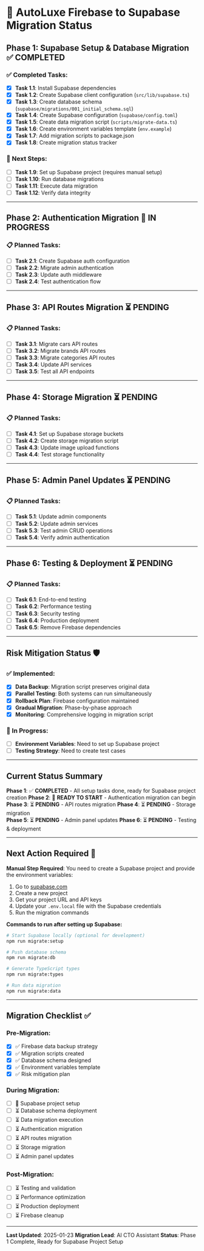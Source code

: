 # 🚀 AutoLuxe Firebase to Supabase Migration Status

## **Phase 1: Supabase Setup & Database Migration** ✅ COMPLETED

### ✅ Completed Tasks:
- [x] **Task 1.1**: Install Supabase dependencies
- [x] **Task 1.2**: Create Supabase client configuration (`src/lib/supabase.ts`)
- [x] **Task 1.3**: Create database schema (`supabase/migrations/001_initial_schema.sql`)
- [x] **Task 1.4**: Create Supabase configuration (`supabase/config.toml`)
- [x] **Task 1.5**: Create data migration script (`scripts/migrate-data.ts`)
- [x] **Task 1.6**: Create environment variables template (`env.example`)
- [x] **Task 1.7**: Add migration scripts to package.json
- [x] **Task 1.8**: Create migration status tracker

### 🔄 Next Steps:
- [ ] **Task 1.9**: Set up Supabase project (requires manual setup)
- [ ] **Task 1.10**: Run database migrations
- [ ] **Task 1.11**: Execute data migration
- [ ] **Task 1.12**: Verify data integrity

---

## **Phase 2: Authentication Migration** 🔄 IN PROGRESS

### 📋 Planned Tasks:
- [ ] **Task 2.1**: Create Supabase auth configuration
- [ ] **Task 2.2**: Migrate admin authentication
- [ ] **Task 2.3**: Update auth middleware
- [ ] **Task 2.4**: Test authentication flow

---

## **Phase 3: API Routes Migration** ⏳ PENDING

### 📋 Planned Tasks:
- [ ] **Task 3.1**: Migrate cars API routes
- [ ] **Task 3.2**: Migrate brands API routes
- [ ] **Task 3.3**: Migrate categories API routes
- [ ] **Task 3.4**: Update API services
- [ ] **Task 3.5**: Test all API endpoints

---

## **Phase 4: Storage Migration** ⏳ PENDING

### 📋 Planned Tasks:
- [ ] **Task 4.1**: Set up Supabase storage buckets
- [ ] **Task 4.2**: Create storage migration script
- [ ] **Task 4.3**: Update image upload functions
- [ ] **Task 4.4**: Test storage functionality

---

## **Phase 5: Admin Panel Updates** ⏳ PENDING

### 📋 Planned Tasks:
- [ ] **Task 5.1**: Update admin components
- [ ] **Task 5.2**: Update admin services
- [ ] **Task 5.3**: Test admin CRUD operations
- [ ] **Task 5.4**: Verify admin authentication

---

## **Phase 6: Testing & Deployment** ⏳ PENDING

### 📋 Planned Tasks:
- [ ] **Task 6.1**: End-to-end testing
- [ ] **Task 6.2**: Performance testing
- [ ] **Task 6.3**: Security testing
- [ ] **Task 6.4**: Production deployment
- [ ] **Task 6.5**: Remove Firebase dependencies

---

## **Risk Mitigation Status** 🛡️

### ✅ Implemented:
- [x] **Data Backup**: Migration script preserves original data
- [x] **Parallel Testing**: Both systems can run simultaneously
- [x] **Rollback Plan**: Firebase configuration maintained
- [x] **Gradual Migration**: Phase-by-phase approach
- [x] **Monitoring**: Comprehensive logging in migration script

### 🔄 In Progress:
- [ ] **Environment Variables**: Need to set up Supabase project
- [ ] **Testing Strategy**: Need to create test cases

---

## **Current Status Summary**

**Phase 1**: ✅ **COMPLETED** - All setup tasks done, ready for Supabase project creation
**Phase 2**: 🔄 **READY TO START** - Authentication migration can begin
**Phase 3**: ⏳ **PENDING** - API routes migration
**Phase 4**: ⏳ **PENDING** - Storage migration  
**Phase 5**: ⏳ **PENDING** - Admin panel updates
**Phase 6**: ⏳ **PENDING** - Testing & deployment

---

## **Next Action Required** 🎯

**Manual Step Required**: You need to create a Supabase project and provide the environment variables:

1. Go to [supabase.com](https://supabase.com)
2. Create a new project
3. Get your project URL and API keys
4. Update your `.env.local` file with the Supabase credentials
5. Run the migration commands

**Commands to run after setting up Supabase:**
```bash
# Start Supabase locally (optional for development)
npm run migrate:setup

# Push database schema
npm run migrate:db

# Generate TypeScript types
npm run migrate:types

# Run data migration
npm run migrate:data
```

---

## **Migration Checklist** ✅

### **Pre-Migration**:
- [x] ✅ Firebase data backup strategy
- [x] ✅ Migration scripts created
- [x] ✅ Database schema designed
- [x] ✅ Environment variables template
- [x] ✅ Risk mitigation plan

### **During Migration**:
- [ ] 🔄 Supabase project setup
- [ ] ⏳ Database schema deployment
- [ ] ⏳ Data migration execution
- [ ] ⏳ Authentication migration
- [ ] ⏳ API routes migration
- [ ] ⏳ Storage migration
- [ ] ⏳ Admin panel updates

### **Post-Migration**:
- [ ] ⏳ Testing and validation
- [ ] ⏳ Performance optimization
- [ ] ⏳ Production deployment
- [ ] ⏳ Firebase cleanup

---

**Last Updated**: 2025-01-23
**Migration Lead**: AI CTO Assistant
**Status**: Phase 1 Complete, Ready for Supabase Project Setup 
